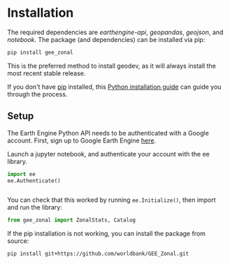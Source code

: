 # Installation

The required dependencies are *earthengine-api*, *geopandas*, *geojson*, and *notebook*. The package (and dependencies) can be installed via pip:

```sh
pip install gee_zonal
```

This is the preferred method to install geodev, as it will always install the most recent stable release.

If you don't have [pip](https://pip.pypa.io) installed, this [Python installation guide](http://docs.python-guide.org/en/latest/starting/installation/) can guide you through the process.

## Setup

The Earth Engine Python API needs to be authenticated with a Google account. First, sign up to Google Earth Engine [here](https://earthengine.google.com/signup/). 

Launch a jupyter notebook, and authenticate your account with the ee library.

```python
import ee
ee.Authenticate()
```

```{note} Authenticating from within a terminal can lead to issues with gcloud.
```

You can check that this worked by running `ee.Initialize()`, then import and run the library:

```python
from gee_zonal import ZonalStats, Catalog
```

If the pip installation is not working, you can install the package from source:

```sh
pip install git+https://github.com/worldbank/GEE_Zonal.git
```